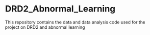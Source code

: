 # DRD2_Abnormal_Learning
This repository contains the data and data analysis code used for the project on DRD2 and abnormal learning
